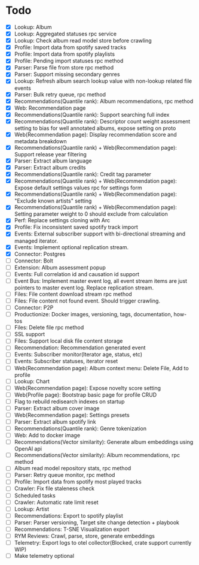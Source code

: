 # Todo

- [x] Lookup: Album
- [x] Lookup: Aggregated statuses rpc service
- [x] Lookup: Check album read model store before crawling
- [x] Profile: Import data from spotify saved tracks
- [x] Profile: Import data from spotify playlists
- [x] Profile: Pending import statuses rpc method
- [x] Parser: Parse file from store rpc method
- [x] Parser: Support missing secondary genres
- [x] Lookup: Refresh album search lookup value with non-lookup related file events
- [x] Parser: Bulk retry queue, rpc method
- [x] Recommendations(Quantile rank): Album recommendations, rpc method
- [x] Web: Recommendation page
- [x] Recommendations(Quantile rank): Support searching full index
- [x] Recommendations(Quantile rank): Descriptor count weight assessment setting to bias for well annotated albums, expose setting on proto
- [x] Web(Recommendation page): Display recommendation score and metadata breakdown
- [x] Recommendations(Quantile rank) + Web(Recommendation page): Support release year filtering
- [x] Parser: Extract album language
- [x] Parser: Extract album credits
- [x] Recommendations(Quantile rank): Credit tag parameter
- [x] Recommendations(Quantile rank) + Web(Recommendation page): Expose default settings values rpc for settings form
- [x] Recommendations(Quantile rank) + Web(Recommendation page): "Exclude known artists" setting
- [x] Recommendations(Quantile rank) + Web(Recommendation page): Setting parameter weight to 0 should exclude from calculation
- [x] Perf: Replace settings cloning with Arc
- [x] Profile: Fix inconsistent saved spotify track import
- [x] Events: External subscriber support with bi-directional streaming and managed iterator.
- [x] Events: Implement optional replication stream.
- [x] Connector: Postgres
- [ ] Connector: Bolt
- [ ] Extension: Album assessment popup
- [ ] Events: Full correlation id and causation id support
- [ ] Event Bus: Implement master event log, all event stream items are just pointers to master event log. Replace replication stream.
- [ ] Files: File content download stream rpc method
- [ ] Files: File content not found event. Should trigger crawling.
- [ ] Connector: P2P
- [ ] Productionize: Docker images, versioning, tags, documentation, how-tos
- [ ] Files: Delete file rpc method
- [ ] SSL support
- [ ] Files: Support local disk file content storage
- [ ] Recommendation: Recommendation generated event
- [ ] Events: Subscriber monitor(Iterator age, status, etc)
- [ ] Events: Subscriber statuses, iterator reset
- [ ] Web(Recommendation page): Album context menu: Delete File, Add to profile
- [ ] Lookup: Chart
- [ ] Web(Recommendation page): Expose novelty score setting
- [ ] Web(Profile page): Bootstrap basic page for profile CRUD
- [ ] Flag to rebuild redisearch indexes on startup
- [ ] Parser: Extract album cover image
- [ ] Web(Recommendation page): Settings presets
- [ ] Parser: Extract album spotify link
- [ ] Recommendations(Quantile rank): Genre tokenization
- [ ] Web: Add to docker image
- [ ] Recommendations(Vector similarity): Generate album embeddings using OpenAI api
- [ ] Recommendations(Vector similarity): Album recommendations, rpc method
- [ ] Album read model repository stats, rpc method
- [ ] Parser: Retry queue monitor, rpc method
- [ ] Profile: Import data from spotify most played tracks
- [ ] Crawler: Fix file staleness check
- [ ] Scheduled tasks
- [ ] Crawler: Automatic rate limit reset
- [ ] Lookup: Artist
- [ ] Recommendations: Export to spotify playlist
- [ ] Parser: Parser versioning, Target site change detection + playbook
- [ ] Recommendations: T-SNE Visualization export
- [ ] RYM Reviews: Crawl, parse, store, generate embeddings
- [ ] Telemetry: Export logs to otel collector(Blocked, crate support currently WIP)
- [ ] Make telemetry optional
